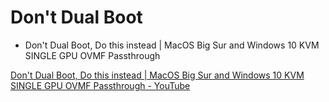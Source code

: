 # Don't Dual Boot

- Don't Dual Boot, Do this instead | MacOS Big Sur and Windows 10 KVM SINGLE GPU OVMF Passthrough

[Don't Dual Boot, Do this instead | MacOS Big Sur and Windows 10 KVM SINGLE GPU OVMF Passthrough - YouTube](https://www.youtube.com/watch?v=_JTEsQufSx4)
